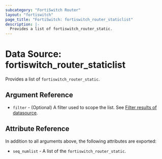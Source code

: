 ```yaml
---
subcategory: "FortiSwitch Router"
layout: "fortiswitch"
page_title: "FortiSwitch: fortiswitch_router_staticlist"
description: |-
  Provides a list of fortiswitch_router_static.
---
```


# Data Source: fortiswitch_router_staticlist
Provides a list of `fortiswitch_router_static`.

## Argument Reference

* `filter` - (Optional) A filter used to scope the list. See [Filter results of datasource](https://registry.terraform.io/providers/fortinetdev/fortiswitch/latest/docs/guides/fgt_filter).

## Attribute Reference

In addition to all arguments above, the following attributes are exported:

* `seq_numlist` -  A list of the `fortiswitch_router_static`.
